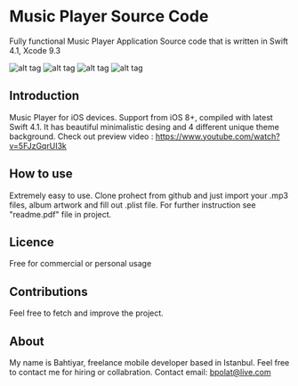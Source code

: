 # Music Player Source Code
Fully functional Music Player Application Source code that is written in Swift 4.1, Xcode 9.3


 ![alt tag](https://raw.githubusercontent.com/bpolat/Music-Player/master/Music%20Player/screenshot3.png)
 ![alt tag](https://raw.githubusercontent.com/bpolat/Music-Player/master/Music%20Player/screenshot4.png)
 ![alt tag](https://raw.githubusercontent.com/bpolat/Music-Player/master/Music%20Player/screenshot1.png)
 ![alt tag](https://raw.githubusercontent.com/bpolat/Music-Player/master/Music%20Player/screenshot2.png)
 
 
 
 
 Introduction
---------------------------------------------------------
Music Player for iOS devices. Support from iOS 8+, compiled with latest Swift 4.1. It has beautiful minimalistic desing and 4 different unique theme background.
Check out preview video :
https://www.youtube.com/watch?v=5FJzGqrUI3k




How to use
----------------------------------------------------------
Extremely easy to use. Clone prohect from github and just import your .mp3 files, album artwork and fill out .plist file. For further instruction see "readme.pdf" file in project.




Licence
-----------------------------------------------------------
Free for commercial or personal usage 




Contributions
-----------------------------------------------------------
Feel free to fetch and improve the project.




About
-----------------------------------------------------------
My name is Bahtiyar, freelance mobile developer based in Istanbul. Feel free to contact me for hiring or collabration.
Contact email:  bpolat@live.com

